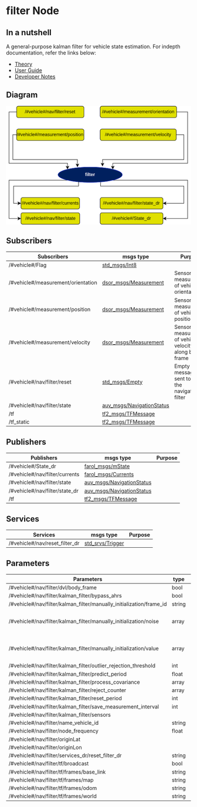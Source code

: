 # filter Node

## In a nutshell
A general-purpose kalman filter for vehicle state estimation. For indepth documentation, refer the links below:
* [Theory](./theory.md) 
* [User Guide](./user_guide.md)
* [Developer Notes](./developer_notes.md) 

## Diagram
![Sensor Fusion Diagram](img/filter.png)

## Subscribers
| Subscribers                       | msgs type                                                                 | Purpose                                             |
| -----------                       | --------------                                                             | ---------                                           |
| /#vehicle#/Flag                    | [std\_msgs/Int8](http://docs.ros.org/en/api/std_msgs/html/msg/Int8.html) | |
| /#vehicle#/measurement/orientation | [dsor\_msgs/Measurement](https://github.com/dsor-isr/dsor_utils/blob/main/dsor_msgs/msg/Measurement.msg) | Sensor measurement of vehicle orientation |
| /#vehicle#/measurement/position    | [dsor\_msgs/Measurement](https://github.com/dsor-isr/dsor_utils/blob/main/dsor_msgs/msg/Measurement.msg) | Sensor measurement of vehicle position |
| /#vehicle#/measurement/velocity    | [dsor\_msgs/Measurement](https://github.com/dsor-isr/dsor_utils/blob/main/dsor_msgs/msg/Measurement.msg) | Sensor measurement of vehicle velocity along body-frame |
| /#vehicle#/nav/filter/reset        | [std\_msgs/Empty](http://docs.ros.org/en/api/std_msgs/html/msg/Empty.html) | Empty messages sent to reset the navigation filter |
| /#vehicle#/nav/filter/state        | [auv\_msgs/NavigationStatus](https://github.com/oceansystemslab/auv_msgs/blob/1faaddd7ee6e9c2c9869e3d8dcff92bb56c2fce4/msg/NavigationStatus.msg) | |
| /tf                               | [tf2\_msgs/TFMessage](http://docs.ros.org/en/api/tf2_msgs/html/msg/TFMessage.html) | |
| /tf\_static                       | [tf2\_msgs/TFMessage](http://docs.ros.org/en/api/tf2_msgs/html/msg/TFMessage.html) | |

## Publishers
| Publishers                     | msgs type                            | Purpose                                                      |
| -----------                    | --------------                       | ---------                                                    |
| /#vehicle#/State\_dr            | [farol\_msgs/mState](https://github.com/dsor-isr/farol/blob/main/farol_msgs/msg/mState.msg) | |
| /#vehicle#/nav/filter/currents  | [farol\_msgs/Currents](https://github.com/dsor-isr/farol/blob/main/farol_msgs/msg/Currents.msg) | |
| /#vehicle#/nav/filter/state     | [auv\_msgs/NavigationStatus](https://github.com/oceansystemslab/auv_msgs/blob/1faaddd7ee6e9c2c9869e3d8dcff92bb56c2fce4/msg/NavigationStatus.msg) | |
| /#vehicle#/nav/filter/state\_dr | [auv\_msgs/NavigationStatus](https://github.com/oceansystemslab/auv_msgs/blob/1faaddd7ee6e9c2c9869e3d8dcff92bb56c2fce4/msg/NavigationStatus.msg) | |
| /tf                            | [tf2\_msgs/TFMessage](http://docs.ros.org/en/api/tf2_msgs/html/msg/TFMessage.html) | |

## Services
| Services                        | msgs type                           | Purpose                                     |
| -----------                     | --------------                      | ---------                                   |
| /#vehicle#/nav/reset\_filter\_dr | [std\_srvs/Trigger](http://docs.ros.org/en/api/std_srvs/html/srv/Trigger.html) |                                             |

## Parameters
| Parameters                                                              | type   | Default     | Purpose                       |
| -----------                                                             | ----   | ----------  | ---------                     |
| /#vehicle#/nav/filter/dvl/body\_frame                                   | bool   | true        | |
| /#vehicle#/nav/filter/kalman\_filter/bypass\_ahrs                       | bool   | false       | |
| /#vehicle#/nav/filter/kalman\_filter/manually\_initialization/frame\_id | string | gnss        | |
| /#vehicle#/nav/filter/kalman\_filter/manually\_initialization/noise     | array  | [1.0, 1.0, 0.01, 0.001, 0.001, 0.01, 0.02, 0.03, 0.04, 0.01, 0.01, 0.01, 0.0, 0.0, 0.01] | |
| /#vehicle#/nav/filter/kalman\_filter/manually\_initialization/value     | array | [4290794.432828665, 491936.5610790758, -0.1, 0.0, 0.0, 0.0, 0.0, 0.0, 0.0, 0., 0.0, 0.0, 0.0, 0.0, 5.0] | |
| /#vehicle#/nav/filter/kalman\_filter/outlier\_rejection\_threshold      | int | 15 | |
| /#vehicle#/nav/filter/kalman\_filter/predict\_period                    | float | 0.1 | |
| /#vehicle#/nav/filter/kalman\_filter/process\_covariance                | array | [1.0, 0.1, 0.1, 0.1, 0.1, 0.1] | |
| /#vehicle#/nav/filter/kalman\_filter/reject\_counter                    | array | [8, 200, 12, 4, 7, 6] | |
| /#vehicle#/nav/filter/kalman\_filter/reset\_period                      | int | 0 | |
| /#vehicle#/nav/filter/kalman\_filter/save\_measurement\_interval        | int | 5 | |
| /#vehicle#/nav/filter/kalman\_filter/sensors                            |
| /#vehicle#/nav/filter/name\_vehicle\_id                                 | string | /#vehicle#/ | |
| /#vehicle#/nav/filter/node\_frequency                                   | float | 10 | |
| /#vehicle#/nav/filter/originLat                                         |
| /#vehicle#/nav/filter/originLon                                         |
| /#vehicle#/nav/filter/services\_dr/reset\_filter\_dr                    | string | /#vehicle#/nav/reset\_filter\_dr | |
| /#vehicle#/nav/filter/tf/broadcast                                      | bool | true | |
| /#vehicle#/nav/filter/tf/frames/base\_link                              | string | base\_link | |
| /#vehicle#/nav/filter/tf/frames/map                                     | string | map | |
| /#vehicle#/nav/filter/tf/frames/odom                                    | string | null | |
| /#vehicle#/nav/filter/tf/frames/world                                   | string | map | |
